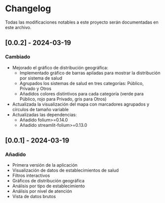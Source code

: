 # Changelog

Todas las modificaciones notables a este proyecto serán documentadas en este archivo.

## [0.0.2] - 2024-03-19

### Cambiado
- Mejorado el gráfico de distribución geográfica:
  - Implementado gráfico de barras apiladas para mostrar la distribución por sistema de salud
  - Agrupados los sistemas de salud en tres categorías: Público, Privado y Otros
  - Añadidos colores distintivos para cada categoría (verde para Público, rojo para Privado, gris para Otros)
- Actualizada la visualización del mapa con marcadores agrupados y círculos de tamaño variable
- Actualizadas las dependencias:
  - Añadido folium>=0.14.0
  - Añadido streamlit-folium>=0.13.0

## [0.0.1] - 2024-03-19

### Añadido
- Primera versión de la aplicación
- Visualización de datos de establecimientos de salud
- Filtros interactivos
- Gráficos de distribución geográfica
- Análisis por tipo de establecimiento
- Análisis por nivel de atención
- Vista de datos brutos 